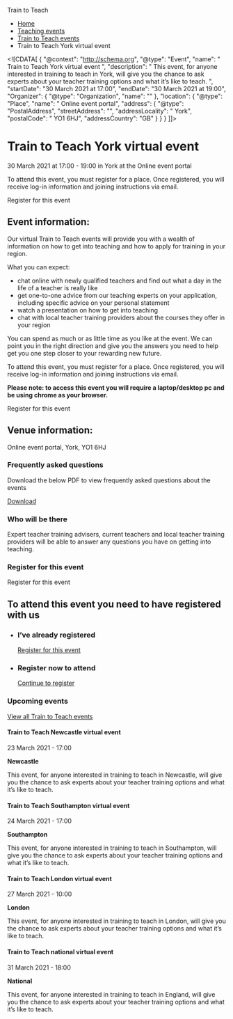 Train to Teach

*   [Home](/)
*   [Teaching events](/teaching-events)
*   [Train to Teach events](/teaching-events/train-to-teach-events)
*   Train to Teach York virtual event

<!\[CDATA\[ { "@context": "http://schema.org", "@type": "Event", "name": " Train to Teach York virtual event ", "description": " This event, for anyone interested in training to teach in York, will give you the chance to ask experts about your teacher training options and what it’s like to teach. ", "startDate": "30 March 2021 at 17:00", "endDate": "30 March 2021 at 19:00", "Organizer": { "@type": "Organization", "name": "" }, "location": { "@type": "Place", "name": " Online event portal", "address": { "@type": "PostalAddress", "streetAddress": "", "addressLocality": " York", "postalCode": " YO1 6HJ", "addressCountry": "GB" } } } \]\]>

Train to Teach York virtual event
=================================

30 March 2021 at 17:00 - 19:00 in York at the Online event portal

To attend this event, you must register for a place. Once registered, you will receive log-in information and joining instructions via email.

Register for this event

Event information:
------------------

Our virtual Train to Teach events will provide you with a wealth of information on how to get into teaching and how to apply for training in your region.

What you can expect:

*   chat online with newly qualified teachers and find out what a day in the life of a teacher is really like
*   get one-to-one advice from our teaching experts on your application, including specific advice on your personal statement
*   watch a presentation on how to get into teaching
*   chat with local teacher training providers about the courses they offer in your region

You can spend as much or as little time as you like at the event. We can point you in the right direction and give you the answers you need to help get you one step closer to your rewarding new future.

To attend this event, you must register for a place. Once registered, you will receive log-in information and joining instructions via email. 

**Please note: to access this event you will require a laptop/desktop pc and be using chrome as your browser.**

Register for this event

Venue information:
------------------

Online event portal, York, YO1 6HJ

### Frequently asked questions

Download the below PDF to view frequently asked questions about the events

[Download](/sites/all/themes/dfegit/files/ttt_event_faqs.pdf)

### Who will be there

Expert teacher training advisers, current teachers and local teacher training providers will be able to answer any questions you have on getting into teaching.

### Register for this event

Register for this event

To attend this event you need to have registered with us
--------------------------------------------------------

*   ### I’ve already registered 
    
    [Register for this event](https://register.getintoteaching.education.gov.uk/eventrsvp/?eventid=491)
*   ### Register now to attend 
    
    [Continue to register](https://register.getintoteaching.education.gov.uk/register?eventid=491)

### Upcoming events

[View all Train to Teach events](/teaching-events/train-to-teach-events)

[](/teaching-events/train-to-teach-events/train-to-teach-newcastle-virtual-event-230321)

#### Train to Teach Newcastle virtual event

23 March 2021 - 17:00

**Newcastle**

This event, for anyone interested in training to teach in Newcastle, will give you the chance to ask experts about your teacher training options and what it’s like to teach.

[](/teaching-events/train-to-teach-events/train-to-teach-southampton-virtual-event-240321)

#### Train to Teach Southampton virtual event

24 March 2021 - 17:00

**Southampton**

This event, for anyone interested in training to teach in Southampton, will give you the chance to ask experts about your teacher training options and what it’s like to teach.

[](/teaching-events/train-to-teach-events/train-to-teach-london-virtual-event-270321)

#### Train to Teach London virtual event

27 March 2021 - 10:00

**London**

This event, for anyone interested in training to teach in London, will give you the chance to ask experts about your teacher training options and what it’s like to teach.

[](/teaching-events/train-to-teach-events/train-to-teach-national-virtual-event-010421)

#### Train to Teach national virtual event

31 March 2021 - 18:00

**National**

This event, for anyone interested in training to teach in England, will give you the chance to ask experts about your teacher training options and what it’s like to teach.